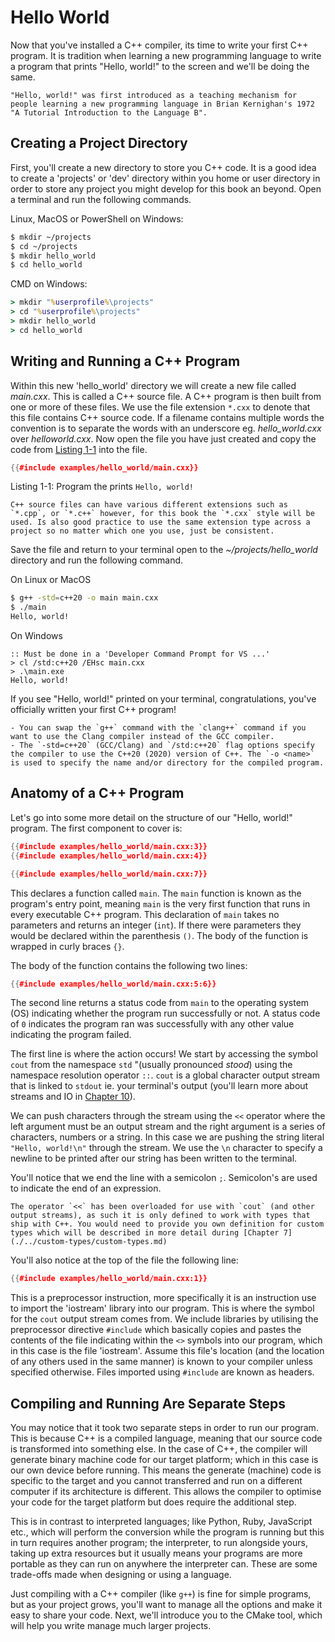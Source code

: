 # Hello World

Now that you've installed a C++ compiler, its time to write your first C++ program. It is tradition when learning a new programming language to write a program that prints "Hello, world!" to the screen and we'll be doing the same.

```admonish info
"Hello, world!" was first introduced as a teaching mechanism for people learning a new programming language in Brian Kernighan's 1972 "A Tutorial Introduction to the Language B".
```

## Creating a Project Directory

First, you'll create a new directory to store you C++ code. It is a good idea to create a 'projects' or 'dev' directory within you home or user directory in order to store any project you might develop for this book an beyond. Open a terminal and run the following commands.

<!-- markdownlint-disable MD014 -->

Linux, MacOS or PowerShell on Windows:

```sh
$ mkdir ~/projects
$ cd ~/projects
$ mkdir hello_world
$ cd hello_world
```

CMD on Windows:

```cmd
> mkdir "%userprofile%\projects"
> cd "%userprofile%\projects"
> mkdir hello_world
> cd hello_world
```

<!-- markdownlint-disable MD014 -->

## Writing and Running a C++ Program

Within this new 'hello_world' directory we will create a new file called *main.cxx*. This is called a C++ source file. A C++ program is then built from one or more of these files. We use the file extension `*.cxx` to denote that this file contains C++ source code. If a filename contains multiple words the convention is to separate the words with an underscore eg. *hello_world.cxx* over *helloworld.cxx*. Now open the file you have just created and copy the code from [Listing 1-1](#listing1-1) into the file.

```cpp
{{#include examples/hello_world/main.cxx}}
```

<span id="listing1-1" class="caption">Listing 1-1: Program the prints `Hello, world!`</span>

```admonish info
C++ source files can have various different extensions such as `*.cpp`, or `*.c++` however, for this book the `*.cxx` style will be used. Is also good practice to use the same extension type across a project so no matter which one you use, just be consistent.
```

Save the file and return to your terminal open to the *~/projects/hello_world* directory and run the following command.

On Linux or MacOS

```sh
$ g++ -std=c++20 -o main main.cxx
$ ./main
Hello, world!
```

On Windows

```console
:: Must be done in a 'Developer Command Prompt for VS ...' 
> cl /std:c++20 /EHsc main.cxx
> .\main.exe
Hello, world!
```

If you see "Hello, world!" printed on your terminal, congratulations, you've officially written your first C++ program!

```admonish note
- You can swap the `g++` command with the `clang++` command if you want to use the Clang compiler instead of the GCC compiler.
- The `-std=c++20` (GCC/Clang) and `/std:c++20` flag options specify the compiler to use the C++20 (2020) version of C++. The `-o <name>` is used to specify the name and/or directory for the compiled program.
```

## Anatomy of a C++ Program

Let's go into some more detail on the structure of our "Hello, world!" program. The first component to cover is:

```cpp
{{#include examples/hello_world/main.cxx:3}}
{{#include examples/hello_world/main.cxx:4}}

{{#include examples/hello_world/main.cxx:7}}
```

This declares a function called `main`. The `main` function is known as the program's entry point, meaning `main` is the very first function that runs in every executable C++ program. This declaration of `main` takes no parameters and returns an integer (`int`). If there were parameters they would be declared within the parenthesis `()`. The body of the function is wrapped in curly braces `{}`.

The body of the function contains the following two lines:

```cpp
{{#include examples/hello_world/main.cxx:5:6}}
```

The second line returns a status code from `main` to the operating system (OS) indicating whether the program run successfully or not. A status code of `0` indicates the program ran was successfully with any other value indicating the program failed.

The first line is where the action occurs! We start by accessing the symbol `cout` from the namespace `std` "(usually pronounced *stood*) using the namespace resolution operator `::`. `cout` is a global character output stream that is linked to `stdout` ie. your terminal's output (you'll learn more about streams and IO in [Chapter 10](./../io/io.md)).

We can push characters through the stream using the `<<` operator where the left argument must be an output stream and the right argument is a series of characters, numbers or a string. In this case we are pushing the string literal `"Hello, world!\n"` through the stream. We use the `\n` character to specify a newline to be printed after our string has been written to the terminal.

You'll notice that we end the line with a semicolon `;`. Semicolon's are used to indicate the end of an expression.

```admonish note
The operator `<<` has been overloaded for use with `cout` (and other output streams), as such it is only defined to work with types that ship with C++. You would need to provide you own definition for custom types which will be described in more detail during [Chapter 7](./../custom-types/custom-types.md)
```

You'll also notice at the top of the file the following line:

```cpp
{{#include examples/hello_world/main.cxx:1}}
```

This is a preprocessor instruction, more specifically it is an instruction use to import the 'iostream' library into our program. This is where the symbol for the `cout` output stream comes from. We include libraries by utilising the preprocessor directive `#include` which basically copies and pastes the contents of the file indicating within the `<>` symbols into our program, which in this case is the file 'iostream'. Assume this file's location (and the location of any others used in the same manner) is known to your compiler unless specified otherwise. Files imported using `#include` are known as headers.

## Compiling and Running Are Separate Steps

You may notice that it took two separate steps in order to run our program. This is because C++ is a compiled language, meaning that our source code is transformed into something else. In the case of C++, the compiler will generate binary machine code for our target platform; which in this case is our own device before running. This means the generate (machine) code is specific to the target and you cannot transferred and run on a different computer if its architecture is different. This allows the compiler to optimise your code for the target platform but does require the additional step.

This is in contrast to interpreted languages; like Python, Ruby, JavaScript etc., which will perform the conversion while the program is running but this in turn requires another program; the interpreter, to run alongside yours, taking up extra resources but it usually means your programs are more portable as they can run on anywhere the interpreter can. These are some trade-offs made when designing or using a language.

Just compiling with a C++ compiler (like `g++`) is fine for simple programs, but as your project grows, you'll want to manage all the options and make it easy to share your code. Next, we'll introduce you to the CMake tool, which will help you write manage much larger projects.
